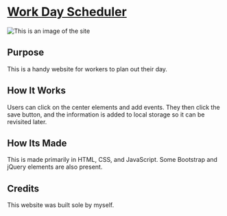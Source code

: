 # [Work Day Scheduler]()

![This is an image of the site]()

## Purpose
This is a handy website for workers to plan out their day. 

## How It Works
Users can click on the center elements and add events. They then click the save button, and the information is added to local storage so it can be revisited later.

## How Its Made
This is made primarily in HTML, CSS, and JavaScript. Some Bootstrap and jQuery elements are also present.

## Credits
This website was built sole by myself.